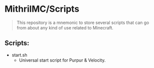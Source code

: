 # MithrilMC/Scripts

> This repository is a mnemonic to store several scripts that can go from about any kind of use related to Minecraft.

## Scripts:

- start.sh
  - Universal start script for Purpur & Velocity.
